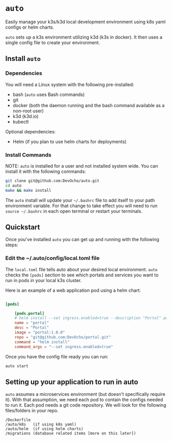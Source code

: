 # `auto`
Easily manage your k3s/k3d local development environment using k8s yaml configs or helm charts.

`auto` sets up a k3s environment utilizing k3d (k3s in docker).  It then uses a single config file
to create your environment.

## Install `auto`

### Dependencies
You will need a Linux system with the following pre-installed:
- bash (`auto` uses Bash commands)
- git
- docker (both the daemon running and the bash command available as a non-root user)
- k3d (k3d.io)
- kubectl

Optional dependencies:
- Helm (if you plan to use helm charts for deployments)

### Install Commands

NOTE: `auto` is installed for a user and not installed system wide.
You can install it with the following commands:

```bash
git clone git@github.com:DevOcho/auto.git
cd auto
make && make install
```

The `auto` install will update your `~/.bashrc` file to add itself to your path environment
variable.  For that change to take effect you will need to run `source ~/.bashrc` in each
open terminal or restart your terminals.

## Quickstart

Once you've installed `auto` you can get up and running with the following steps:

### Edit the ~/.auto/config/local.toml file

The `local.toml` file tells auto about your desired local environment.  `auto` checks the `[pods]` section
to see which portals and services you want to run in pods in your local k3s cluster.

Here is an example of a web application pod using a helm chart:

```toml

[pods]

    [pods.portal]
    # helm install --set ingress.enabled=true --description "Portal" portal portal/
    name = "portal"
    desc = "Portal"
    image = "portal:1.0.0"
    repo = "git@github.com:DevOcho/portal.git"
    command = "helm install"
    command_args = "--set ingress.enabled=true"
```

Once you have the config file ready you can run:

```bash
auto start
```

## Setting up your application to run in auto

`auto` assumes a microservices environment (but doesn't specifically require it).  With that assumption, we need
each pod to contain the configs needed to run it.  Each pod needs a git code repository.  We will look for
the following files/folders in your repo.

```
/Dockerfile
/auto/k8s   (if using k8s yaml)
/auto/helm  (if using helm charts)
/migrations (database related items [more on this later])
